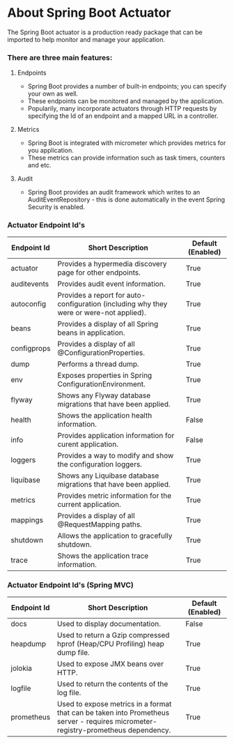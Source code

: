 # About Spring Boot Actuator 

The Spring Boot actuator is a production ready package that can be imported to help monitor and manage your application. 

### There are three main features:
1. Endpoints
   - Spring Boot provides a number of built-in endpoints; you can specify your own as well. 
   - These endpoints can be monitored and managed by the application. 
   - Popularily, many incorporate actuators through HTTP requests by specifying the Id of an endpoint and a mapped URL in a controller. 

2. Metrics
   - Spring Boot is integrated with micrometer which provides metrics for you application. 
   - These metrics can provide information such as task timers, counters and etc. 
   
3. Audit
   - Spring Boot provides an audit framework which writes to an AuditEventRepository - this is done automatically in the event Spring Security is enabled. 

### Actuator Endpoint Id's 
| Endpoint Id | Short Description | Default (Enabled) | 
| --- | --- | --- |
| actuator | Provides a hypermedia discovery page for other endpoints. | True |
| auditevents | Provides audit event information. | True |
| autoconfig | Provides a report for auto-configuration (including why they were or were-not applied). | True |
| beans | Provides a display of all Spring beans in application. | True |
| configprops | Provides a display of all @ConfigurationProperties. | True |
| dump | Performs a thread dump. | True |
| env | Exposes properties in Spring ConfigurationEnvironment. | True |
| flyway | Shows any Flyway database migrations that have been applied. | True |
| health | Shows the application health information. | False |
| info | Provides application information for curent application. | False |
| loggers | Provides a way to modify and show the configuration loggers. | True |
| liquibase | Shows any Liquibase database migrations that have been applied. | True |
| metrics | Provides metric information for the current application. | True |
| mappings | Provides a display of all @RequestMapping paths. | True |
| shutdown | Allows the application to gracefully shutdown. | True |
| trace | Shows the application trace information. | True |

### Actuator Endpoint Id's (Spring MVC)
| Endpoint Id | Short Description | Default (Enabled) | 
| --- | --- | --- |
| docs | Used to display documentation. | False | 
| heapdump | Used to return a Gzip compressed hprof (Heap/CPU Profiling) heap dump file. | True |
| jolokia | Used to expose JMX beans over HTTP. | True |
| logfile | Used to return the contents of the log file. | True |
| prometheus | Used to expose metrics in a format that can be taken into Prometheus server - requires micrometer-registry-prometheus dependency. | True |
